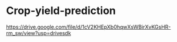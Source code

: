 # Crop-yield-prediction
https://drive.google.com/file/d/1cV2KHEpXb0hqwXsWBirXvKGsHR-rm_sw/view?usp=drivesdk
